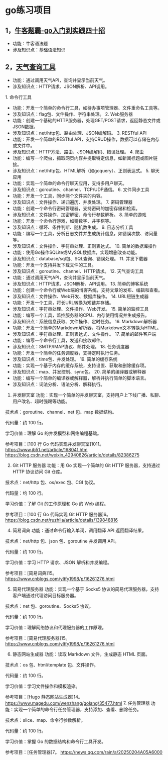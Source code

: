 # go练习项目

## 1，[牛客题霸-go入门到实践四十招](./牛客题霸-go入门到实践四十招)

* 功能：牛客语法题
* 涉及知识点：基础语法知识

## 2，[天气查询工具](./天气预报)

* 功能：通过调用天气API，查询并显示当前天气。
* 涉及知识点：HTTP请求、JSON解析、API调用。






1. 命令行工具
* 功能：开发一个简单的命令行工具，如待办事项管理器、文件重命名工具等。
* 涉及知识点：flag包、文件操作、字符串处理。
2. Web服务器
* 功能：创建一个基础的HTTP服务器，处理GET/POST请求，返回静态文件或JSON数据。
* 涉及知识点：net/http包、路由处理、JSON编解码。
3. RESTful API
* 功能：开发一个简单的RESTful API，支持CRUD操作，数据可以存储在内存或文件中。
* 涉及知识点：HTTP方法、路由、JSON编解码、错误处理。
4. 爬虫
* 功能：编写一个爬虫，抓取网页内容并提取特定信息，如新闻标题或图片链接。
* 涉及知识点：net/http包、HTML解析（如goquery）、正则表达式。
5. 聊天应用
* 功能：实现一个简单的命令行聊天应用，支持多用户聊天。
* 涉及知识点：goroutine、channel、TCP/UDP通信。
6. 文件同步工具
* 功能：开发一个工具，同步两个文件夹的内容。
* 涉及知识点：文件操作、递归遍历、并发处理。
7. 密码管理器
* 功能：创建一个命令行密码管理器，支持密码的加密存储和检索。
* 涉及知识点：文件操作、加密解密、命令行参数解析。
8. 简单的游戏
* 功能：开发一个命令行游戏，如猜数字、井字棋等。
* 涉及知识点：循环、条件判断、随机数生成。
9. 日志分析工具
* 功能：编写一个工具，分析日志文件并生成统计信息，如错误次数、访问量等。
* 涉及知识点：文件操作、字符串处理、正则表达式。
10. 简单的数据库操作
* 功能：使用Go操作SQLite或MySQL数据库，实现增删改查功能。
* 涉及知识点：database/sql包、SQL查询、错误处理。
11. 并发下载器
* 功能：开发一个支持并发下载文件的工具。
* 涉及知识点：goroutine、channel、HTTP请求。
12. 天气查询工具
* 功能：通过调用天气API，查询并显示当前天气。
* 涉及知识点：HTTP请求、JSON解析、API调用。
13. 简单的博客系统
* 功能：创建一个命令行或Web端的博客系统，支持文章的发布、编辑和查看。
* 涉及知识点：文件操作、Web开发、数据库操作。
14. URL短链生成器
* 功能：开发一个工具，将长URL转换为短链并存储。
* 涉及知识点：字符串处理、文件操作、Web开发。
15. 简单的监控工具
* 功能：编写一个工具，监控服务器的CPU、内存使用情况并生成报告。
* 涉及知识点：系统信息获取、文件操作、定时任务。
16. Markdown解析器
* 功能：开发一个简单的Markdown解析器，将Markdown文本转换为HTML。
* 涉及知识点：字符串处理、正则表达式、文件操作。
17. 简单的邮件客户端
* 功能：编写一个命令行工具，发送和接收邮件。
* 涉及知识点：SMTP/IMAP协议、邮件处理。
18. 任务调度器
* 功能：开发一个简单的任务调度器，支持定时执行任务。
* 涉及知识点：time包、并发处理。
19. 简单的缓存系统
* 功能：实现一个基于内存的缓存系统，支持设置、获取和删除缓存项。
* 涉及知识点：map、并发控制、sync包。
20. 简单的编译器或解释器
* 功能：编写一个简单的编译器或解释器，解析并执行简单的脚本语言。
* 涉及知识点：词法分析、语法分析、解释执行。

1. 并发聊天室
功能：实现一个简单的并发聊天室，支持用户上下线广播、私聊、用户改名、超时强踢等功能。

技术点：goroutine、channel、net 包、map 数据结构。

代码量：约 100 行。

学习价值：理解 Go 的并发模型和网络编程基础。

参考项目：[100 行 Go 代码实现并发聊天室]1011。
https://www.jb51.net/article/168041.htm
https://blog.csdn.net/weixin_42940826/article/details/82386275


2. Git HTTP 服务器
功能：用 Go 实现一个简单的 Git HTTP 服务器，支持通过 HTTP 协议访问 Git 仓库。

技术点：net/http 包、os/exec 包、CGI 协议。

代码量：约 100 行。

学习价值：了解 Git 的工作原理和 Go 的 Web 编程。

参考项目：[100 行 Go 代码实现 Git HTTP 服务器]6。
https://blog.csdn.net/ruzhila/article/details/139848816


4. 简易词典
功能：通过命令行输入单词，调用翻译 API 返回翻译结果。

技术点：net/http 包、json 包、goroutine 并发调用 API。

代码量：约 100 行。

学习价值：学习 HTTP 请求、JSON 解析和并发编程。

参考项目：[简易词典]15。
https://www.cnblogs.com/yltfy1998/p/16261276.html

5. 简易代理服务器
功能：实现一个基于 Socks5 协议的简易代理服务器，支持客户端通过代理访问目标服务器。

技术点：net 包、goroutine、Socks5 协议。

代码量：约 100 行。

学习价值：理解网络协议和代理服务器的工作原理。

参考项目：[简易代理服务器]15。
https://www.cnblogs.com/yltfy1998/p/16261276.html

6. 静态网站生成器
功能：读取 Markdown 文件，生成静态 HTML 页面。

技术点：os 包、html/template 包、文件操作。

代码量：约 100 行。

学习价值：学习文件操作和模板渲染。

参考项目：[Hugo 静态网站生成器]14。
https://www.magedu.com/wenzhang/golang/35477.html
7. 任务管理器
功能：实现一个简单的命令行任务管理器，支持添加、查看、删除任务。

技术点：slice、map、命令行参数解析。

代码量：约 100 行。

学习价值：掌握 Go 的数据结构和命令行工具开发。

参考项目：[任务管理器]7。
https://news.qq.com/rain/a/20250204A05A6000